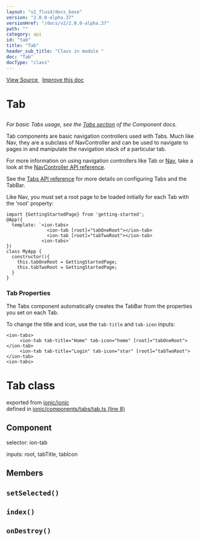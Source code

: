 ```yaml
---
layout: "v2_fluid/docs_base"
version: "2.0.0-alpha.37"
versionHref: "/docs/v2/2.0.0-alpha.37"
path: ""
category: api
id: "tab"
title: "Tab"
header_sub_title: "Class in module "
doc: "Tab"
docType: "class"
---
```



<div class="improve-docs">
  <a href='http://github.com/driftyco/ionic2/tree/master/ionic/components/tabs/tab.ts#L7'>
    View Source
  </a>
  &nbsp;
  <a href='http://github.com/driftyco/ionic2/edit/master/ionic/components/tabs/tab.ts#L7'>
    Improve this doc
  </a>
</div>




<h1 class="api-title">

  Tab



</h1>





<p><em>For basic Tabs usage, see the <a href="../../../../components/#tabs">Tabs section</a>
of the Component docs.</em></p>
<p>Tab components are basic navigation controllers used with Tabs.  Much like
Nav, they are a subclass of NavController and can be used to navigate
to pages in and manipulate the navigation stack of a particular tab.</p>
<p>For more information on using navigation controllers like Tab or <a href="../../nav/Nav/">Nav</a>,
take a look at the <a href="../NavController/">NavController API reference</a>.</p>
<p>See the <a href="../Tabs/">Tabs API reference</a> for more details on configuring Tabs
and the TabBar.</p>
<p>Like Nav, you must set a root page to be loaded initially for each Tab with
the &#39;root&#39; property:</p>
<pre><code>import {GettingStartedPage} from &#39;getting-started&#39;;
@App({
  template: `&lt;ion-tabs&gt;
               &lt;ion-tab [root]=&quot;tabOneRoot&quot;&gt;&lt;/ion-tab&gt;
               &lt;ion-tab [root]=&quot;tabTwoRoot&quot;&gt;&lt;/ion-tab&gt;
             &lt;ion-tabs&gt;`
})
class MyApp {
  constructor(){
    this.tabOneRoot = GettingStartedPage;
    this.tabTwoRoot = GettingStartedPage;
  }
}
</code></pre>
<p><h3 id="tab_properties">Tab Properties</h3>
The Tabs component automatically creates the TabBar from the properties you
set on each Tab.</p>
<p>To change the title and icon, use the <code>tab-title</code> and <code>tab-icon</code>
inputs:</p>
<pre><code class="lang-html">&lt;ion-tabs&gt;
     &lt;ion-tab tab-title=&quot;Home&quot; tab-icon=&quot;home&quot; [root]=&quot;tabOneRoot&quot;&gt;&lt;/ion-tab&gt;
     &lt;ion-tab tab-title=&quot;Login&quot; tab-icon=&quot;star&quot; [root]=&quot;tabTwoRoot&quot;&gt;&lt;/ion-tab&gt;
&lt;ion-tabs&gt;
</code></pre>


<h1 class="class export">Tab <span class="type">class</span></h1>
<p class="module">exported from <a href='undefined'>ionic/ionic</a><br/>
defined in <a href="https://github.com/driftyco/ionic2/tree/master/ionic/components/tabs/tab.ts#L8-L172">ionic/components/tabs/tab.ts (line 8)</a>
</p>
<h2>Component</h2>
  <span>selector: ion-tab</span>

  <span>inputs: root, tabTitle, tabIcon</span>


## Members

<div id="setSelected"></div>
<h2>
  <code>setSelected()</code>

</h2>












<div id="index"></div>
<h2>
  <code>index()</code>

</h2>












<div id="onDestroy"></div>
<h2>
  <code>onDestroy()</code>

</h2>












